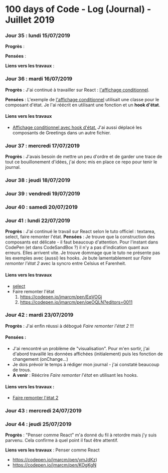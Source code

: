 # 100 days of Code - Log (Journal) - Juillet 2019

### Jour 35 : lundi 15/07/2019

**Progrès** : 

**Pensées** : 

**Liens vers les travaux** :

### Jour 36 : mardi 16/07/2019

**Progrès** : J'ai continué à travailler sur React : [l'affichage conditionnel](https://fr.reactjs.org/docs/conditional-rendering.html).

**Pensées** : L'exemple de [l'affichage conditionnel](https://fr.reactjs.org/docs/conditional-rendering.html) utilisait une classe pour le composant d'état. Je l'ai réécrit en utilisant une fonction et un **hook d'état**.

#### Liens vers les travaux
- [Affichage conditionnel avec hook d'état.](https://codesandbox.io/s/affichage-conditionnel-xy4p0)
J'ai aussi déplacé les composants de Greetings dans un autre fichier.

### Jour 37 : mercredi 17/07/2019

**Progrès** : J'avais besoin de mettre un peu d'ordre  et de garder une trace de tout ce bouillonement d'idées, j'ai donc mis en place ce repo pour tenir le journal.

### Jour 38 : jeudi 18/07/2019

### Jour 39 : vendredi 19/07/2019

### Jour 40 : samedi 20/07/2019

### Jour 41 : lundi 22/07/2019
**Progrès** : J'ai continué le travail sur React selon le tuto officiel : textarea, select, faire remonter l'état.
**Pensées** : Je trouve que la construction des composants est délicate - il faut beaucoup d'attention. Pour l'instant dans CodePen (et dans CodeSandBox ?) il n'y a pas d'indication quant aux erreurs. Elles arrivent vite.
Je trouve dommage que le tuto ne présente pas les exemples avec (aussi) les hooks.
Je bute lamentablement sur *Faire remonter l'état 2* avec la syncro entre Celsius et Farenheit.

#### Liens vers les travaux
- [select](https://codepen.io/jmarcm/pen/VovLEw)
- Faire remonter l'état
  1. https://codepen.io/jmarcm/pen/EqVOGj
  1. https://codepen.io/jmarcm/pen/qeOQLN?editors=0011

### Jour 42 : mardi 23/07/2019
**Progrès** : J'ai enfin réussi à débogué *Faire remonter l'état 2* !!!

#### Pensées :
- J'ai rencontré un problème de "visualisation". Pour m'en sortir, j'ai d'abord travaillé les données affichées (initialement) puis les fonction de changement (onChange...)
- Je dois prévoir le temps à rédiger mon journal - j'ai constaté beaucoup de trous.
- **A venir** : Réécrire *Faire remonter l'état* en utilisant les hooks.

#### Liens vers les travaux :
- [Faire remonter l'état 2](https://codepen.io/jmarcm/pen/qeOQLN?editors=0011)

### Jour 43 : mercredi 24/07/2019

### Jour 44 : jeudi 25/07/2019
**Progrès** : "Penser comme React" m'a donné du fil à retordre mais j'y suis parvenu. Cela confirme à quel point il faut être attentif.

**Liens vers les travaux** : Penser comme React
- https://codepen.io/jmarcm/pen/ymJdKz)
- https://codepen.io/jmarcm/pen/KOgKgN
